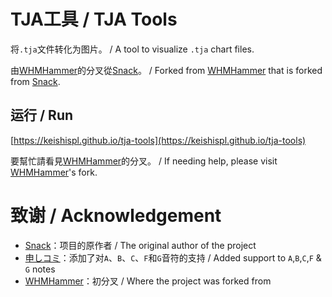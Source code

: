# TJA工具 / TJA Tools

将`.tja`文件转化为图片。 / A tool to visualize `.tja` chart files.

由[WHMHammer](https://github.com/WHMHammer/tja-tools)的分叉從[Snack](https://github.com/Snack-X/tja-tools)。 / Forked from [WHMHammer](https://github.com/WHMHammer/tja-tools) that is forked from [Snack](https://github.com/Snack-X/tja-tools).


## 运行 / Run

[https://keishispl.github.io/tja-tools](https://keishispl.github.io/tja-tools)


要幫忙請看見[WHMHammer](https://github.com/WHMHammer/tja-tools)的分叉。 / If needing help, please visit [WHMHammer](https://github.com/WHMHammer/tja-tools)'s fork.


# 致谢 / Acknowledgement

- [Snack](https://github.com/Snack-X)：项目的原作者 / The original author of the project
- [申しコミ](https://github.com/0auBSQ)：添加了对`A`、`B`、`C`、`F`和`G`音符的支持 / Added support to `A`,`B`,`C`,`F` & `G` notes
- [WHMHammer](https://github.com/WHMHammer)：初分叉 / Where the project was forked from